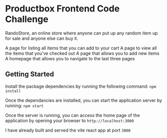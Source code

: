 Productbox Frontend Code Challenge
==================================
RandoStore, an online store where anyone can put up any random item up for sale and anyone else can buy it.

A page for listing all items that you can add to your cart
A page to view all the items that you've checked out
A page that allows you to add new items
A homepage that allows you to navigate to the last three pages

Getting Started
---------------
Install the package dependencies by running the following command: `npm install`

Once the dependancies are installed, you can start the application server by running: `npm start`

Once the server is running, you can access the home page of the application by opening your browser to `http://localhost:3000`

I have already built and served the vite react app at port `3000`


